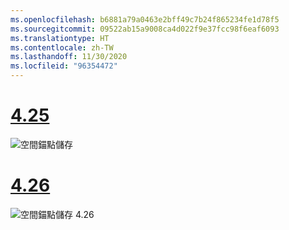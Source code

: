 ```yaml
---
ms.openlocfilehash: b6881a79a0463e2bff49c7b24f865234fe1d78f5
ms.sourcegitcommit: 09522ab15a9008ca4d022f9e37fcc98f6eaf6093
ms.translationtype: HT
ms.contentlocale: zh-TW
ms.lasthandoff: 11/30/2020
ms.locfileid: "96354472"
---
```

# <a name="425"></a>[4.25](#tab/425)

![空間錨點儲存](../images/unreal-spatialanchors-save.PNG)

# <a name="426"></a>[4.26](#tab/426)

![空間錨點儲存 4.26](../images/local-spatial-anchors-img-02.png)
